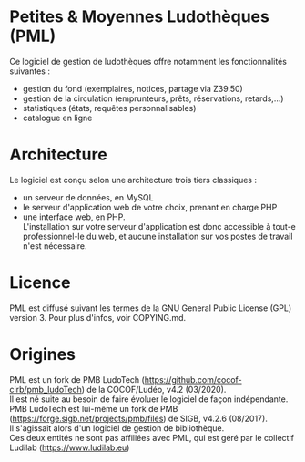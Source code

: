 # Petites & Moyennes Ludothèques (PML)
Ce logiciel de gestion de ludothèques offre notamment les fonctionnalités suivantes :
- gestion du fond (exemplaires, notices, partage via Z39.50)
- gestion de la circulation (emprunteurs, prêts, réservations, retards,...)
- statistiques (états, requêtes personnalisables)
- catalogue en ligne

# Architecture
Le logiciel est conçu selon une architecture trois tiers classiques :
- un serveur de données, en MySQL
- le serveur d'application web de votre choix, prenant en charge PHP
- une interface web, en PHP.
<br/>L'installation sur votre serveur d'application est donc accessible à tout-e professionnel-le du web, et aucune installation sur vos postes de travail n'est nécessaire.

# Licence
PML est diffusé suivant les termes de la GNU General Public License (GPL) version 3. Pour plus d'infos, voir COPYING.md.

# Origines
PML est un fork de PMB LudoTech (https://github.com/cocof-cirb/pmb_ludoTech) de la COCOF/Ludéo, v4.2 (03/2020).
<br/>Il est né suite au besoin de faire évoluer le logiciel de façon indépendante.
<br/>PMB LudoTech est lui-même un fork de PMB (https://forge.sigb.net/projects/pmb/files) de SIGB, v4.2.6 (08/2017).
<br/>Il s'agissait alors d'un logiciel de gestion de bibliothèque.
<br/>Ces deux entités ne sont pas affiliées avec PML, qui est géré par le collectif Ludilab (https://www.ludilab.eu)
